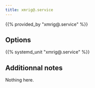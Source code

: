 ```yaml
---
title: xmrig@.service
---
```


{{% provided_by "xmrig@.service" %}}

## Options

{{% systemd_unit "xmrig@.service" %}}

## Additionnal notes

Nothing here.